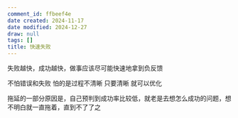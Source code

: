 ```yaml
---
comment_id: ffbeef4e
date created: 2024-11-17
date modified: 2024-12-27
draw: null
tags: []
title: 快速失败
---
```

失败越快，成功越快，做事应该尽可能快速地拿到负反馈

不怕错误和失败 怕的是过程不清晰 只要清晰 就可以优化

拖延的一部分原因是，自己预判到成功率比较低，就老是去想怎么成功的问题，想不明白就一直拖着，直到不了了之
